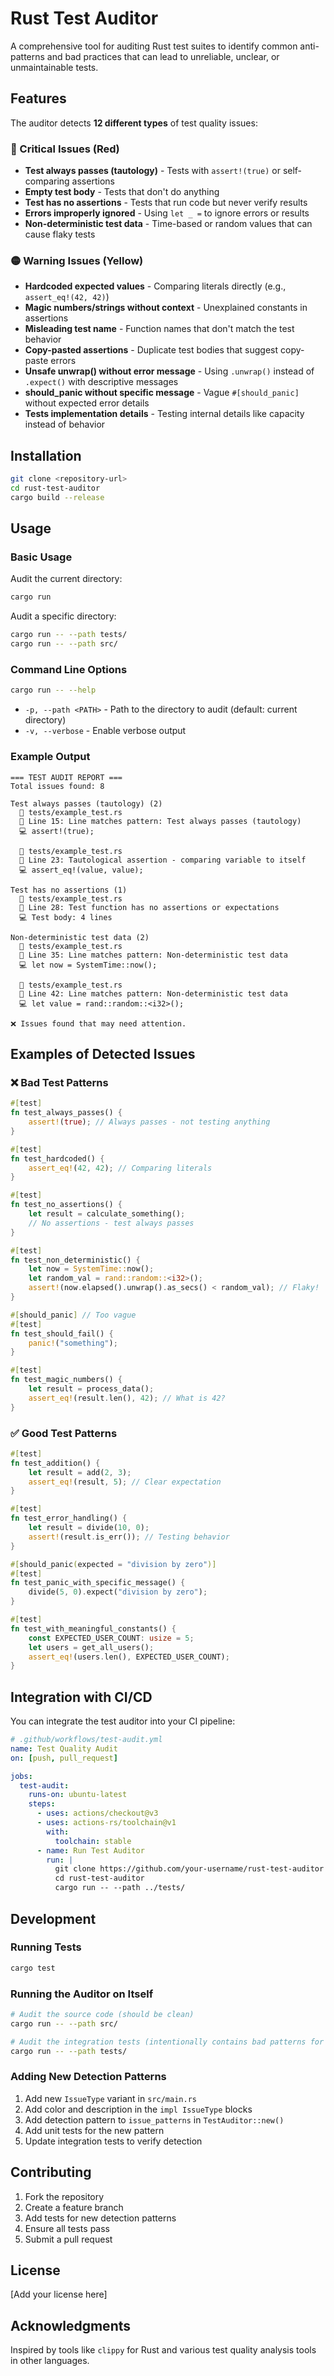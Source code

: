 # Rust Test Auditor

A comprehensive tool for auditing Rust test suites to identify common anti-patterns and bad practices that can lead to unreliable, unclear, or unmaintainable tests.

## Features

The auditor detects **12 different types** of test quality issues:

### 🔴 Critical Issues (Red)
- **Test always passes (tautology)** - Tests with `assert!(true)` or self-comparing assertions
- **Empty test body** - Tests that don't do anything
- **Test has no assertions** - Tests that run code but never verify results
- **Errors improperly ignored** - Using `let _ =` to ignore errors or results
- **Non-deterministic test data** - Time-based or random values that can cause flaky tests

### 🟡 Warning Issues (Yellow)
- **Hardcoded expected values** - Comparing literals directly (e.g., `assert_eq!(42, 42)`)
- **Magic numbers/strings without context** - Unexplained constants in assertions
- **Misleading test name** - Function names that don't match the test behavior
- **Copy-pasted assertions** - Duplicate test bodies that suggest copy-paste errors
- **Unsafe unwrap() without error message** - Using `.unwrap()` instead of `.expect()` with descriptive messages
- **should_panic without specific message** - Vague `#[should_panic]` without expected error details
- **Tests implementation details** - Testing internal details like capacity instead of behavior

## Installation

```bash
git clone <repository-url>
cd rust-test-auditor
cargo build --release
```

## Usage

### Basic Usage

Audit the current directory:
```bash
cargo run
```

Audit a specific directory:
```bash
cargo run -- --path tests/
cargo run -- --path src/
```

### Command Line Options

```bash
cargo run -- --help
```

- `-p, --path <PATH>` - Path to the directory to audit (default: current directory)
- `-v, --verbose` - Enable verbose output

### Example Output

```
=== TEST AUDIT REPORT ===
Total issues found: 8

Test always passes (tautology) (2)
  📁 tests/example_test.rs
  📍 Line 15: Line matches pattern: Test always passes (tautology)
  💻 assert!(true);

  📁 tests/example_test.rs
  📍 Line 23: Tautological assertion - comparing variable to itself
  💻 assert_eq!(value, value);

Test has no assertions (1)
  📁 tests/example_test.rs
  📍 Line 28: Test function has no assertions or expectations
  💻 Test body: 4 lines

Non-deterministic test data (2)
  📁 tests/example_test.rs
  📍 Line 35: Line matches pattern: Non-deterministic test data
  💻 let now = SystemTime::now();

  📁 tests/example_test.rs
  📍 Line 42: Line matches pattern: Non-deterministic test data
  💻 let value = rand::random::<i32>();

❌ Issues found that may need attention.
```

## Examples of Detected Issues

### ❌ Bad Test Patterns

```rust
#[test]
fn test_always_passes() {
    assert!(true); // Always passes - not testing anything
}

#[test]
fn test_hardcoded() {
    assert_eq!(42, 42); // Comparing literals
}

#[test]
fn test_no_assertions() {
    let result = calculate_something();
    // No assertions - test always passes
}

#[test]
fn test_non_deterministic() {
    let now = SystemTime::now();
    let random_val = rand::random::<i32>();
    assert!(now.elapsed().unwrap().as_secs() < random_val); // Flaky!
}

#[should_panic] // Too vague
#[test]
fn test_should_fail() {
    panic!("something");
}

#[test]
fn test_magic_numbers() {
    let result = process_data();
    assert_eq!(result.len(), 42); // What is 42?
}
```

### ✅ Good Test Patterns

```rust
#[test]
fn test_addition() {
    let result = add(2, 3);
    assert_eq!(result, 5); // Clear expectation
}

#[test]
fn test_error_handling() {
    let result = divide(10, 0);
    assert!(result.is_err()); // Testing behavior
}

#[should_panic(expected = "division by zero")]
#[test]
fn test_panic_with_specific_message() {
    divide(5, 0).expect("division by zero");
}

#[test]
fn test_with_meaningful_constants() {
    const EXPECTED_USER_COUNT: usize = 5;
    let users = get_all_users();
    assert_eq!(users.len(), EXPECTED_USER_COUNT);
}
```

## Integration with CI/CD

You can integrate the test auditor into your CI pipeline:

```yaml
# .github/workflows/test-audit.yml
name: Test Quality Audit
on: [push, pull_request]

jobs:
  test-audit:
    runs-on: ubuntu-latest
    steps:
      - uses: actions/checkout@v3
      - uses: actions-rs/toolchain@v1
        with:
          toolchain: stable
      - name: Run Test Auditor
        run: |
          git clone https://github.com/your-username/rust-test-auditor
          cd rust-test-auditor
          cargo run -- --path ../tests/
```

## Development

### Running Tests

```bash
cargo test
```

### Running the Auditor on Itself

```bash
# Audit the source code (should be clean)
cargo run -- --path src/

# Audit the integration tests (intentionally contains bad patterns for testing)
cargo run -- --path tests/
```

### Adding New Detection Patterns

1. Add new `IssueType` variant in `src/main.rs`
2. Add color and description in the `impl IssueType` blocks
3. Add detection pattern to `issue_patterns` in `TestAuditor::new()`
4. Add unit tests for the new pattern
5. Update integration tests to verify detection

## Contributing

1. Fork the repository
2. Create a feature branch
3. Add tests for new detection patterns
4. Ensure all tests pass
5. Submit a pull request

## License

[Add your license here]

## Acknowledgments

Inspired by tools like `clippy` for Rust and various test quality analysis tools in other languages.